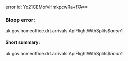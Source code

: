 error id: Yo21CEMofvHmkpcwRa+f7A==
### Bloop error:

uk.gov.homeoffice.drt.arrivals.ApiFlightWithSplits$$anon$1
#### Short summary: 

uk.gov.homeoffice.drt.arrivals.ApiFlightWithSplits$$anon$1